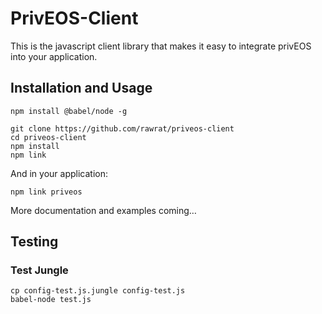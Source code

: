 # PrivEOS-Client

This is the javascript client library that makes it easy to integrate privEOS into your application.

## Installation and Usage

    npm install @babel/node -g

    git clone https://github.com/rawrat/priveos-client
    cd priveos-client
    npm install
    npm link
    
And in your application:
  
    npm link priveos
    
More documentation and examples coming…

## Testing
### Test Jungle
    cp config-test.js.jungle config-test.js
    babel-node test.js